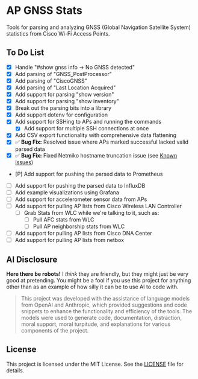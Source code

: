# AP GNSS Stats

Tools for parsing and analyzing GNSS (Global Navigation Satellite System) statistics from Cisco Wi-Fi Access Points.

## To Do List

- [X] Handle "#show gnss info -> No GNSS detected"
- [X] Add parsing of "GNSS_PostProcessor"
- [X] Add parsing of "CiscoGNSS"
- [X] Add parsing of "Last Location Acquired"
- [X] Add support for parsing "show version"
- [X] Add support for parsing "show inventory"
- [X] Break out the parsing bits into a library
- [X] Add support dotenv for configuration
- [X] Add support for SSHing to APs and running the commands
  - [X] Add support for multiple SSH connections at once
- [X] Add CSV export functionality with comprehensive data flattening
- [X] ✅ **Bug Fix:** Resolved issue where APs marked successful lacked valid parsed data
- [X] ✅ **Bug Fix:** Fixed Netmiko hostname truncation issue (see [Known Issues](docs/KNOWN_ISSUES.md))
- [P] Add support for pushing the parsed data to Prometheus
- [ ] Add support for pushing the parsed data to InfluxDB
- [ ] Add example visualizations using Grafana
- [ ] Add support for accelerometer sensor data from APs
- [ ] Add support for pulling AP lists from Cisco Wireless LAN Controller
  - [ ] Grab Stats from WLC while we're talking to it, such as:
    - [ ] Pull AFC stats from WLC
    - [ ] Pull AP neighborship stats from WLC
- [ ] Add support for pulling AP lists from Cisco DNA Center
- [ ] Add support for pulling AP lists from netbox

## AI Disclosure

**Here there be robots!** I *think* they are friendly, but they might just be very good at pretending. You might be a fool if you use this project for anything other than as an example of how silly it can be to use AI to code with.

> This project was developed with the assistance of language models from OpenAI and Anthropic, which provided suggestions and code snippets to enhance the functionality and efficiency of the tools. The models were used to generate code, documentation, distraction, moral support, moral turpitude, and explanations for various components of the project.

## License

This project is licensed under the MIT License. See the [LICENSE](LICENSE) file for details.
